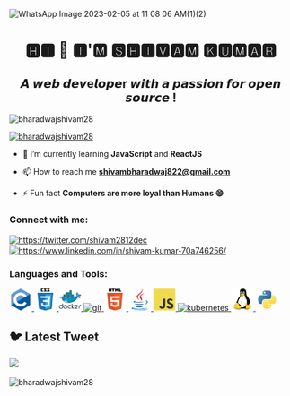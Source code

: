 ![WhatsApp Image 2023-02-05 at 11 08 06 AM(1)(2)](https://user-images.githubusercontent.com/108119109/222794375-ae15b28c-cf5b-4960-8157-beba2ca52ea8.png)



<h1 align="center">🅷🅸 👋 🅸'🅼  🆂🅷🅸🆅🅰🅼 🅺🆄🅼🅰🆁</h1>
<h2 align="center">𝘼 𝙬𝙚𝙗 𝙙𝙚𝙫e𝙡𝙤𝙥𝙚r 𝙬𝙞𝙩𝙝 𝙖 𝙥𝙖𝙨𝙨𝙞𝙤𝙣 𝙛𝙤𝙧 𝙤𝙥𝙚𝙣 𝙨𝙤𝙪𝙧𝙘𝙚 !</h2>

<p align="left"> <img src="https://komarev.com/ghpvc/?username=bharadwajshivam28&label=Profile%20views&color=0e75b6&style=flat" alt="bharadwajshivam28" /> </p>

<p align="left"> <a href="https://github.com/ryo-ma/github-profile-trophy"><img src="https://github-profile-trophy.vercel.app/?username=bharadwajshivam28" alt="bharadwajshivam28" /></a> </p>

<p align="left"> <a href="https://encrypted-tbn0.gstatic.com/images?q=tbn:ANd9GcRHwXwNUS-vv4eCIIM6_7faAs4-iC7B-DoUOzWtmuivk8-M-03oAQY1KgeWq0Gk5QNIkX4&usqp=CAU" alt="https://twitter.com/shivam2812dec" /></a> </p>


- 🌱 I’m currently learning **JavaScript** and  **ReactJS**

- 📫 How to reach me **shivambharadwaj822@gmail.com**

- ⚡ Fun fact **Computers are more loyal than Humans 😄️**

<h3 align="left">Connect with me:</h3>
<p align="left">
<a href="https://twitter.com/https://twitter.com/shivam2812dec" target="blank"><img align="center" src="https://raw.githubusercontent.com/rahuldkjain/github-profile-readme-generator/master/src/images/icons/Social/twitter.svg" alt="https://twitter.com/shivam2812dec" height="30" width="40" /></a>
<a href="https://linkedin.com/in/https://www.linkedin.com/in/shivam-kumar-70a746256/" target="blank"><img align="center" src="https://raw.githubusercontent.com/rahuldkjain/github-profile-readme-generator/master/src/images/icons/Social/linked-in-alt.svg" alt="https://www.linkedin.com/in/shivam-kumar-70a746256/" height="30" width="40" /></a>
</p>

<h3 align="left">Languages and Tools:</h3>
<p align="left"> <a href="https://www.cprogramming.com/" target="_blank" rel="noreferrer"> <img src="https://raw.githubusercontent.com/devicons/devicon/master/icons/c/c-original.svg" alt="c" width="40" height="40"/> </a> <a href="https://www.w3schools.com/css/" target="_blank" rel="noreferrer"> <img src="https://raw.githubusercontent.com/devicons/devicon/master/icons/css3/css3-original-wordmark.svg" alt="css3" width="40" height="40"/> </a> <a href="https://www.docker.com/" target="_blank" rel="noreferrer"> <img src="https://raw.githubusercontent.com/devicons/devicon/master/icons/docker/docker-original-wordmark.svg" alt="docker" width="40" height="40"/> </a> <a href="https://git-scm.com/" target="_blank" rel="noreferrer"> <img src="https://www.vectorlogo.zone/logos/git-scm/git-scm-icon.svg" alt="git" width="40" height="40"/> </a> <a href="https://www.w3.org/html/" target="_blank" rel="noreferrer"> <img src="https://raw.githubusercontent.com/devicons/devicon/master/icons/html5/html5-original-wordmark.svg" alt="html5" width="40" height="40"/> </a> <a href="https://www.java.com" target="_blank" rel="noreferrer"> <img src="https://raw.githubusercontent.com/devicons/devicon/master/icons/java/java-original.svg" alt="java" width="40" height="40"/> </a> <a href="https://developer.mozilla.org/en-US/docs/Web/JavaScript" target="_blank" rel="noreferrer"> <img src="https://raw.githubusercontent.com/devicons/devicon/master/icons/javascript/javascript-original.svg" alt="javascript" width="40" height="40"/> </a> <a href="https://kubernetes.io" target="_blank" rel="noreferrer"> <img src="https://www.vectorlogo.zone/logos/kubernetes/kubernetes-icon.svg" alt="kubernetes" width="40" height="40"/> </a> <a href="https://www.linux.org/" target="_blank" rel="noreferrer"> <img src="https://raw.githubusercontent.com/devicons/devicon/master/icons/linux/linux-original.svg" alt="linux" width="40" height="40"/> </a> <a href="https://www.python.org" target="_blank" rel="noreferrer"> <img src="https://raw.githubusercontent.com/devicons/devicon/master/icons/python/python-original.svg" alt="python" width="40" height="40"/> </a> </p>


## 🐦 Latest Tweet
[![](https://gtce.itsvg.in/api?username=CodeItShivam)](https://github.com/VishwaGauravIn/github-twitter-card-embed)

<p><img align="center" src="https://github-readme-streak-stats.herokuapp.com/?user=bharadwajshivam28&" alt="bharadwajshivam28" /></p>
